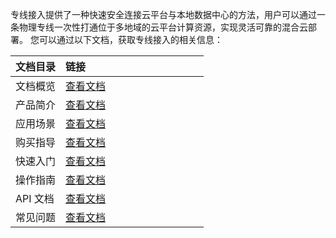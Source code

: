 ﻿专线接入提供了一种快速安全连接云平台与本地数据中心的方法，用户可以通过一条物理专线一次性打通位于多地域的云平台计算资源，实现灵活可靠的混合云部署。
您可以通过以下文档，获取专线接入的相关信息： 

| **文档目录** | **链接**                                           |
| -------- | ---------------------------------------------- |
| 文档概览 | [查看文档](http://tce.fsphere.cn/document/product/216) |
| 产品简介 | [查看文档]( http://tce.fsphere.cn/document/product/216/541) |
| 应用场景 | [查看文档]( http://tce.fsphere.cn/document/product/216/7559) |
| 购买指导 | [查看文档](http://tce.fsphere.cn/document/product/216/8851) |
| 快速入门 | [查看文档](http://tce.fsphere.cn/document/product/216/7557) |
| 操作指南 | [查看文档](http://tce.fsphere.cn/document/product/216/542) |
| API 文档 | [查看文档](http://tce.fsphere.cn/document/product/216/7366) |
| 常见问题 | [查看文档](http://tce.fsphere.cn/document/product/216/2241)  |
